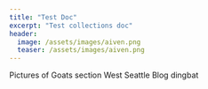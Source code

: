 ```yaml
---
title: "Test Doc"
excerpt: "Test collections doc"
header:
  image: /assets/images/aiven.png
  teaser: /assets/images/aiven.png
---
```


Pictures of Goats section West Seattle Blog dingbat